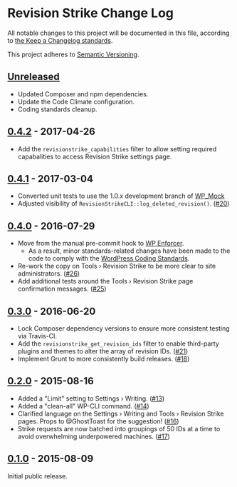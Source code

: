 # Revision Strike Change Log

All notable changes to this project will be documented in this file, according to [the Keep a Changelog standards](http://keepachangelog.com/).

This project adheres to [Semantic Versioning](http://semver.org/).

## [Unreleased]

* Updated Composer and npm dependencies.
* Update the Code Climate configuration.
* Coding standards cleanup.


## [0.4.2] - 2017-04-26

* Add the `revisionstrike_capabilities` filter to allow setting required capabalities to access Revision Strike settings page.


## [0.4.1] - 2017-03-04

* Converted unit tests to use the 1.0.x development branch of [WP_Mock](https://github.com/10up/wp_mock)
* Adjusted visibility of `RevisionStrikeCLI::log_deleted_revision()`. ([#20])


## [0.4.0] - 2016-07-29

* Move from the manual pre-commit hook to [WP Enforcer](https://github.com/stevegrunwell/wp-enforcer).
	* As a result, minor standards-related changes have been made to the code to comply with the [WordPress Coding Standards](https://codex.wordpress.org/WordPress_Coding_Standards).
* Re-work the copy on Tools &rsaquo; Revision Strike to be more clear to site administrators. ([#26])
* Add additional tests around the Tools &rsaquo; Revision Strike page confirmation messages. ([#25])


## [0.3.0] - 2016-06-20

* Lock Composer dependency versions to ensure more consistent testing via Travis-CI.
* Add the `revisionstrike_get_revision_ids` filter to enable third-party plugins and themes to alter the array of revision IDs. ([#21])
* Implement Grunt to more consistently build releases. ([#18])


## [0.2.0] - 2015-08-16

* Added a "Limit" setting to Settings &rsaquo; Writing. ([#13])
* Added a "clean-all" WP-CLI command. ([#14])
* Clarified language on the Settings &rsaquo; Writing and Tools &rsaquo; Revision Strike pages. Props to @GhostToast for the suggestion! ([#16])
* Strike requests are now batched into groupings of 50 IDs at a time to avoid overwhelming underpowered machines. ([#17])


## [0.1.0] - 2015-08-09

Initial public release.


[Unreleased]: https://github.com/stevegrunwell/revision-strike/compare/master...develop
[0.4.2]: https://github.com/stevegrunwell/revision-strike/compare/v0.4.1...v0.4.2
[0.4.1]: https://github.com/stevegrunwell/revision-strike/compare/v0.3.0...v0.4.1
[0.4.0]: https://github.com/stevegrunwell/revision-strike/compare/v0.3.0...v0.4.0
[0.3.0]: https://github.com/stevegrunwell/revision-strike/compare/v0.2.0...v0.3.0
[0.2.0]: https://github.com/stevegrunwell/revision-strike/compare/v0.1.0...v0.2.0
[0.1.0]: https://github.com/stevegrunwell/revision-strike/releases/tag/v0.1.0
[#13]: https://github.com/stevegrunwell/revision-strike/issues/13
[#14]: https://github.com/stevegrunwell/revision-strike/issues/14
[#16]: https://github.com/stevegrunwell/revision-strike/issues/16
[#17]: https://github.com/stevegrunwell/revision-strike/issues/17
[#18]: https://github.com/stevegrunwell/revision-strike/issues/18
[#20]: https://github.com/stevegrunwell/revision-strike/issues/20
[#21]: https://github.com/stevegrunwell/revision-strike/issues/21
[#25]: https://github.com/stevegrunwell/revision-strike/issues/25
[#26]: https://github.com/stevegrunwell/revision-strike/issues/26
